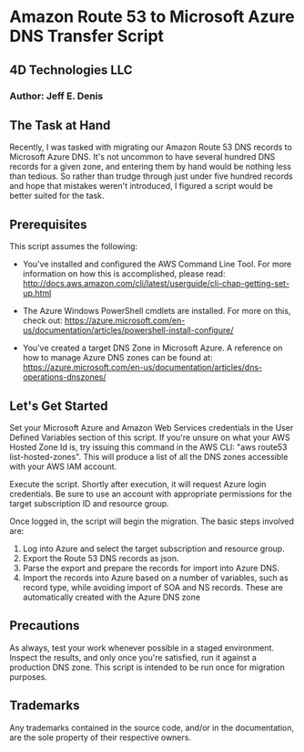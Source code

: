 # Amazon Route 53 to Microsoft Azure DNS Transfer Script
## 4D Technologies LLC
### Author: Jeff E. Denis

## The Task at Hand
Recently, I was tasked with migrating our Amazon Route 53 DNS records to Microsoft Azure DNS. It's not uncommon to have several hundred DNS records for a given zone, and entering them by hand would be nothing less than tedious. So rather than trudge through just under five hundred records and hope that mistakes weren't introduced, I figured a script would be better suited for the task. 

## Prerequisites
This script assumes the following:
 
 - You've installed and configured the AWS Command Line Tool. For more information on how this is accomplished, please read: http://docs.aws.amazon.com/cli/latest/userguide/cli-chap-getting-set-up.html
 
 - The Azure Windows PowerShell cmdlets are installed. For more on this, check out: https://azure.microsoft.com/en-us/documentation/articles/powershell-install-configure/

 - You've created a target DNS Zone in Microsoft Azure. A reference on how to manage Azure DNS zones can be found at: https://azure.microsoft.com/en-us/documentation/articles/dns-operations-dnszones/
 
## Let's Get Started
Set your Microsoft Azure and Amazon Web Services credentials in the User Defined Variables section of this script. If you're unsure on what your AWS Hosted Zone Id is, try issuing this command in the AWS CLI: "aws route53 list-hosted-zones". This will produce a list of all the DNS zones accessible with your AWS IAM account.

Execute the script. Shortly after execution, it will request Azure login credentials. Be sure to use an account with appropriate permissions for the target subscription ID and resource group.

Once logged in, the script will begin the migration. The basic steps involved are:

 1. Log into Azure and select the target subscription and resource group.
 2. Export the Route 53 DNS records as json.
 3. Parse the export and prepare the records for import into Azure DNS.
 4. Import the records into Azure based on a number of variables, such as record type, while avoiding import of SOA and NS records. These are automatically created with the Azure DNS zone
 
## Precautions
As always, test your work whenever possible in a staged environment. Inspect the results, and only once you're satisfied, run it against a production DNS zone. This script is intended to be run once for migration purposes.

## Trademarks
Any trademarks contained in the source code, and/or in the documentation, are the sole property of their respective owners.